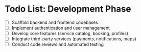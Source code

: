 # Todo List: Development Phase
- [ ] Scaffold backend and frontend codebases
- [ ] Implement authentication and user management
- [ ] Develop core features (service catalog, booking, profiles)
- [ ] Integrate third-party services (payments, notifications, maps)
- [ ] Conduct code reviews and automated testing
